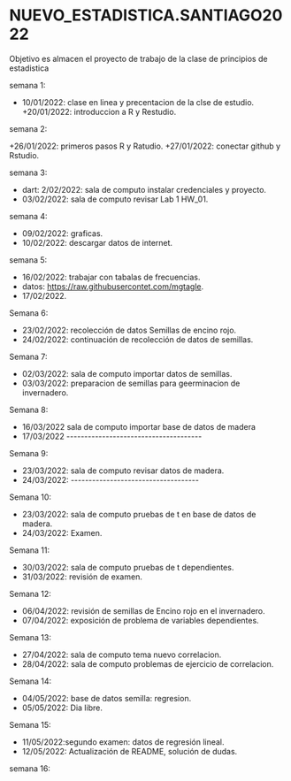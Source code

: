 # NUEVO_ESTADISTICA.SANTIAGO2022
Objetivo es almacen el proyecto de trabajo de la clase de principios de estadistica 

semana 1:
+ 10/01/2022: clase en linea y precentacion de la clse de estudio.
+20/01/2022: introduccion a R y Restudio.

semana 2:

+26/01/2022: primeros pasos R y Ratudio.
+27/01/2022: conectar github y Rstudio.

semana 3: 

+ dart: 2/02/2022: sala de computo instalar credenciales  y proyecto.
+ 03/02/2022: sala de computo revisar Lab 1 HW_01.

semana 4:
+ 09/02/2022: graficas.
+ 10/02/2022: descargar datos de internet.

semana 5: 
+ 16/02/2022: trabajar con tabalas de frecuencias.
+ datos: https://raw.githubusercontet.com/mgtagle.
+ 17/02/2022.

Semana 6:
+ 23/02/2022: recolección de datos Semillas de encino rojo.
+ 24/02/2022: continuación de recolección de datos de semillas.

Semana 7:
+ 02/03/2022: sala de computo importar datos de semillas.
+ 03/03/2022: preparacion de semillas para geerminacion de invernadero.

Semana 8:
+ 16/03/2022 sala de computo importar base de datos de madera
+ 17/03/2022 --------------------------------------

Semana 9:
+ 23/03/2022: sala de computo revisar datos de madera.
+ 24/03/2022: ------------------------------------

Semana 10:
+ 23/03/2022: sala de computo pruebas de t en base de datos de madera.
+ 24/03/2022: Examen.

Semana 11:
+ 30/03/2022: sala de computo pruebas de t dependientes.
+ 31/03/2022: revisión de examen.

Semana 12:
+ 06/04/2022: revisión de semillas de Encino rojo en el invernadero.
+ 07/04/2022: exposición de problema de variables dependientes.

Semana 13:
+ 27/04/2022: sala de computo tema nuevo correlacion.
+ 28/04/2022: sala de computo problemas de ejercicio de correlacion.

Semana 14:
+ 04/05/2022: base de datos semilla: regresion.
+ 05/05/2022: Dia libre.

Semana 15:
+ 11/05/2022:segundo examen: datos de regresión lineal.
+ 12/05/2022: Actualización de README, solución de dudas.

semana 16:













